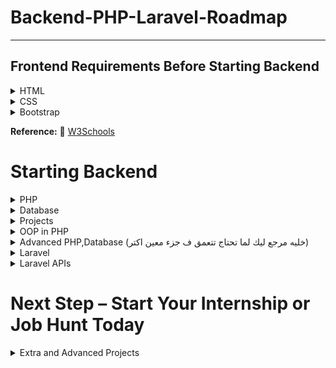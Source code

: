 # Backend-PHP-Laravel-Roadmap
___
## Frontend Requirements Before Starting Backend
<details>
  <summary>HTML</summary>

📹 [HTML Crash Course – Elzero Web School](https://www.youtube.com/watch?v=qfPUMV9J5yw)

</details>

<details>
  <summary>CSS</summary>

📹 [CSS Full Course – Elzero Web School](https://www.youtube.com/playlist?list=PLDoPjvoNmBAzjsz06gkzlSrlev53MGIKe)

</details>

<details>
  <summary>Bootstrap</summary>

📹 [Bootstrap 5 in Arabic](https://www.youtube.com/watch?v=65EFKUpYk2A)

</details>

**Reference:**
📖 [W3Schools](https://www.w3schools.com/html/default.asp)


# Starting Backend 
<details>
  <summary>PHP</summary>

📹 [PHP Course - Part 1](https://www.youtube.com/playlist?list=PLe_UJpVeP8qBr0IotQa16V0TCLsf3db71)  
📹 [PHP Course - Part 2](https://www.youtube.com/playlist?list=PLe_UJpVeP8qAJSTpDBKZa6CsqpSybJ2d3)  

</details>

<details>
  <summary>Database</summary>

📹 [Databases - نظرى](https://www.youtube.com/playlist?list=PLfOk7Ih7aac9OlBgWylPlKX8Qv66zP7Ek)  
📹 [Database - MySql](https://www.youtube.com/playlist?list=PLe_UJpVeP8qCHeTPVPc2gQXuQr7AniUbn)

</details>

<details>
  <summary>Projects</summary>

📹 [Ecommerce Project - PHP naitive](https://www.youtube.com/playlist?list=PLSiLeKadTQ7myn8SR-suN69t0iyJ_tZl6)

</details>

<details>
  <summary>OOP in PHP</summary>

📹 [OOP PHP – Elzero](https://www.youtube.com/playlist?list=PLDoPjvoNmBAxXTPncg0W4lhVS32LO_xtQ)  
📹 [OOP PHP - Extra](https://www.youtube.com/playlist?list=PLSiLeKadTQ7kUOzQE_L3O-T_JR4SLZ5Ud)

</details>

<details>
  <summary>Advanced PHP,Database (خليه مرجع ليك لما تحتاج تتعمق ف جزء معين اكتر)</summary>

📹 [PHP,MySQL - محمد يحيى](https://www.youtube.com/playlist?list=PLrwRNJX9gLs3kkSDgCHFlpgL6qLrlHUBG)  
📹 [Php Anonymous](https://www.youtube.com/playlist?list=PLcfD4HARQRF9-tnzkH2Msyox612aOrCx4)  
📹 [Database - Tech Vault](https://www.youtube.com/playlist?list=PLE8kQVoC67PzGwMMsSk3C8MvfAqcYjusF)

</details>

<details>
  <summary>Laravel</summary>

📹 [Course 1 - Blog](https://www.youtube.com/watch?v=Q4z6U23cTVc) (خد كل يوم ساعه وخلصه ف اسبوع) 

📹 [Course 2 - Mora Soft](https://www.youtube.com/playlist?list=PLftLUHfDSiZ7pKXkpGCoZATm5rF6msj5A)  
📹 [Video For MVC Project](https://youtu.be/tNFoPXQf4IE?si=URSXDgtIkh6nIP4z) 
(طريقة تقسيم Dashboard Html الي Laravel Blade من الصفر)

📚 **Paid Courses:**  
 - [Laravel for Beginners (Level 1) - Paid](https://www.udemy.com/course/laravel-for-absolute-beginners/?couponCode=ST16MT230625A)  
 - [Laravel for Beginners (Level 2) - Paid](https://www.udemy.com/course/laravel-for-absolute-beginners-level2/?couponCode=ST16MT230625A)

</details>

<details>
  <summary>Laravel APIs</summary>

📹 [Laravel APIs](https://www.youtube.com/playlist?list=PLCm7ZeRfGSP5e07XG-waxCb2kLq7M4J5m)  
📹 [Laravel RESTful APIs Course - Paid](https://www.udemy.com/course/laravel-restful-apis-for-beginners-become-a-master-arabic/?couponCode=ST16MT230625A)

</details>

# Next Step – Start Your Internship or Job Hunt Today 

<details>
  <summary>Extra and Advanced Projects</summary>

📹 [Project 1](https://www.youtube.com/playlist?list=PLftLUHfDSiZ7-RAsH8NskS7AYofykW_WN)  
📹 [Project 2](https://www.youtube.com/playlist?list=PLftLUHfDSiZ6D4tQNAdBrhzrxlZC9jFfS)  
📹 [Extra laravel - Ahmed Emam](https://www.youtube.com/playlist?list=PLCm7ZeRfGSP4NNEikwx3wUAskQHB3p-LK)

📹 [Paid Courses - Mahmoud Anwar](https://www.udemy.com/user/engsahaly/) 

(دى مواضيع في لارافيل شرحه كويس ومنظم جدا لو قررت تشتري استنى لما ينزل خصم واشتري اللي تحتاجه ده في حالة انك ملقيتش مصدر مجاني كويس)

 **Advanced laravel:**  
 - [Advanced laravel - Mohammed Safad](https://www.youtube.com/playlist?list=PL13Ag2mfco64zMLcFjPb5GVWCu-OAjTrx)

 **Keep this roadmap – it's your path to continuous growth**
 [The Roadmap](https://github.com/PI-Space/Backend-Roadmap-2024/tree/main) (خليها مرجع ليك واتعلم منها اكتر كل ما تبقى فاضي)

</details>
